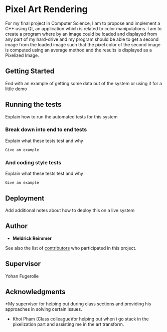 # Pixel Art Rendering 

For my final project in Computer Science, I am to propose and implement a C++ using Qt, an application which is related to color manipulations. I am to create a program where by an image could be loaded and displayed from any part of my hard-drive and my program should be able to get a second image from the loaded image such that the pixel color of the second image is computed using an average method and the results is displayed as a Pixelized Image. 

## Getting Started





End with an example of getting some data out of the system or using it for a little demo

## Running the tests

Explain how to run the automated tests for this system

### Break down into end to end tests

Explain what these tests test and why

```
Give an example
```

### And coding style tests

Explain what these tests test and why

```
Give an example
```

## Deployment

Add additional notes about how to deploy this on a live system


## Author

* **Meldrick Reimmer**

See also the list of [contributors](https://github.com/your/project/contributors) who participated in this project.

## Supervisor
Yohan Fugerolle 

## Acknowledgments
*My supervisor for helping out during class sections and providing his approaches in solving certain issues. 

* Khoi Pham (Class colleague)for helping out when i go stack in the pixelization part and assisting me in the art transform. 

